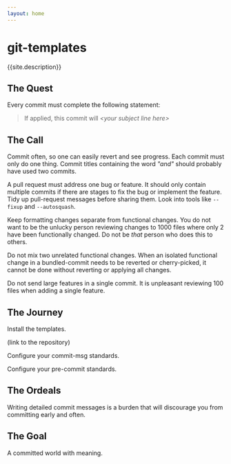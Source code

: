 ```yaml
---
layout: home
---
```


#  git-templates

{{site.description}}

## The Quest

Every commit must complete the following statement:

> If applied, this commit will _\<your subject line here>_

## The Call

Commit often, so one can easily revert and see progress. Each commit must only do one thing. Commit titles containing the word _"and"_ should probably have used two commits.

A pull request must address one bug or feature. It should only contain multiple commits if there are stages to fix the bug or implement the feature. Tidy up pull-request messages before sharing them. Look into tools like ```--fixup``` and ```--autosquash```.

Keep formatting changes separate from functional changes. You do not want to be the unlucky person reviewing changes to 1000 files where only 2 have been functionally changed. Do not be _that_ person who does this to others.

Do not mix two unrelated functional changes. When an isolated functional change in a bundled-commit needs to be reverted or cherry-picked, it cannot be done without reverting or applying all changes.

Do not send large features in a single commit. It is unpleasant reviewing 100 files when adding a single feature.

## The Journey

Install the templates.

(link to the repository)

Configure your commit-msg standards.

Configure your pre-commit standards.

## The Ordeals

Writing detailed commit messages is a burden that will discourage you from committing early and often.

## The Goal

A committed world with meaning.






